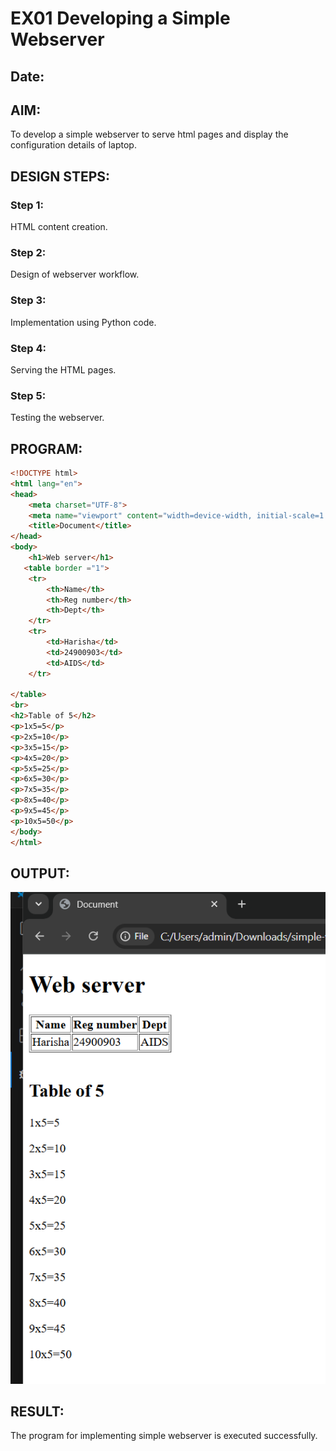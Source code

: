  
# EX01 Developing a Simple Webserver
## Date:

## AIM:
To develop a simple webserver to serve html pages and display the configuration details of laptop.

## DESIGN STEPS:
### Step 1: 
HTML content creation.

### Step 2:
Design of webserver workflow.

### Step 3:
Implementation using Python code.

### Step 4:
Serving the HTML pages.

### Step 5:
Testing the webserver.

## PROGRAM:
```html
<!DOCTYPE html>
<html lang="en">
<head>
    <meta charset="UTF-8">
    <meta name="viewport" content="width=device-width, initial-scale=1.0">
    <title>Document</title>
</head>
<body>
    <h1>Web server</h1> 
   <table border ="1">
    <tr>
        <th>Name</th>
        <th>Reg number</th>
        <th>Dept</th>
    </tr>
    <tr>
        <td>Harisha</td>
        <td>24900903</td>
        <td>AIDS</td>
    </tr>

</table>
<br>
<h2>Table of 5</h2>
<p>1x5=5</p>
<p>2x5=10</p>
<p>3x5=15</p>
<p>4x5=20</p>
<p>5x5=25</p>
<p>6x5=30</p>
<p>7x5=35</p>
<p>8x5=40</p>
<p>9x5=45</p>
<p>10x5=50</p>
</body>
</html>
```
## OUTPUT:
![h](<web exp 1.png>)


## RESULT:
The program for implementing simple webserver is executed successfully.
